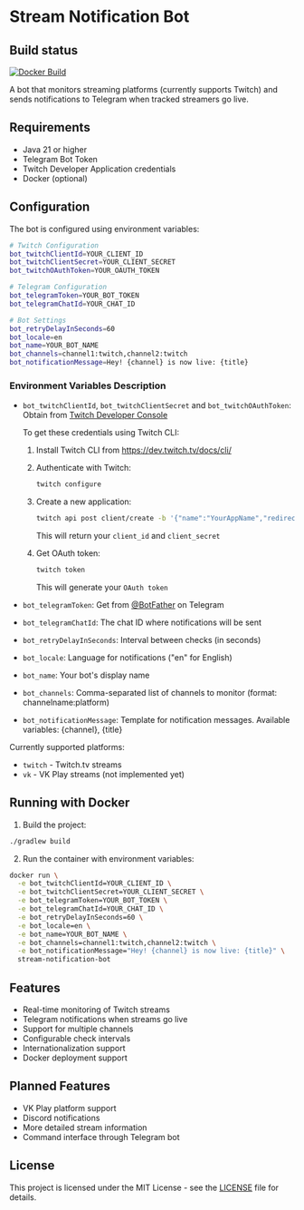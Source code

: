 # Stream Notification Bot

## Build status

[![Docker Build](https://github.com/dmitry-osin/twitch-notifier/actions/workflows/docker-build.yml/badge.svg)](https://github.com/dmitry-osin/twitch-notifier/actions/workflows/docker-build.yml)

A bot that monitors streaming platforms (currently supports Twitch) and sends notifications to Telegram when tracked streamers go live.

## Requirements

- Java 21 or higher
- Telegram Bot Token
- Twitch Developer Application credentials
- Docker (optional)

## Configuration

The bot is configured using environment variables:

```bash
# Twitch Configuration
bot_twitchClientId=YOUR_CLIENT_ID
bot_twitchClientSecret=YOUR_CLIENT_SECRET
bot_twitchOAuthToken=YOUR_OAUTH_TOKEN

# Telegram Configuration
bot_telegramToken=YOUR_BOT_TOKEN
bot_telegramChatId=YOUR_CHAT_ID

# Bot Settings
bot_retryDelayInSeconds=60
bot_locale=en
bot_name=YOUR_BOT_NAME
bot_channels=channel1:twitch,channel2:twitch
bot_notificationMessage=Hey! {channel} is now live: {title}
```

### Environment Variables Description

- `bot_twitchClientId`, `bot_twitchClientSecret` and `bot_twitchOAuthToken`: Obtain
  from [Twitch Developer Console](https://dev.twitch.tv/console)

  To get these credentials using Twitch CLI:
    1. Install Twitch CLI from https://dev.twitch.tv/docs/cli/
    2. Authenticate with Twitch:
       ```bash
       twitch configure
       ```
    3. Create a new application:
       ```bash
       twitch api post client/create -b '{"name":"YourAppName","redirect_uri":"http://localhost"}'
       ```
       This will return your `client_id` and `client_secret`

    4. Get OAuth token:
       ```bash
       twitch token
       ```
       This will generate your `OAuth token`

- `bot_telegramToken`: Get from [@BotFather](https://t.me/botfather) on Telegram
- `bot_telegramChatId`: The chat ID where notifications will be sent
- `bot_retryDelayInSeconds`: Interval between checks (in seconds)
- `bot_locale`: Language for notifications ("en" for English)
- `bot_name`: Your bot's display name
- `bot_channels`: Comma-separated list of channels to monitor (format: channelname:platform)
- `bot_notificationMessage`: Template for notification messages. Available variables: {channel}, {title}

Currently supported platforms:
- `twitch` - Twitch.tv streams
- `vk` - VK Play streams (not implemented yet)

## Running with Docker

1. Build the project:

```bash
./gradlew build
```

2. Run the container with environment variables:

```bash
docker run \
  -e bot_twitchClientId=YOUR_CLIENT_ID \
  -e bot_twitchClientSecret=YOUR_CLIENT_SECRET \
  -e bot_telegramToken=YOUR_BOT_TOKEN \
  -e bot_telegramChatId=YOUR_CHAT_ID \
  -e bot_retryDelayInSeconds=60 \
  -e bot_locale=en \
  -e bot_name=YOUR_BOT_NAME \
  -e bot_channels=channel1:twitch,channel2:twitch \
  -e bot_notificationMessage="Hey! {channel} is now live: {title}" \
  stream-notification-bot
```

## Features

- Real-time monitoring of Twitch streams
- Telegram notifications when streams go live
- Support for multiple channels
- Configurable check intervals
- Internationalization support
- Docker deployment support

## Planned Features

- VK Play platform support
- Discord notifications
- More detailed stream information
- Command interface through Telegram bot

## License

This project is licensed under the MIT License - see the [LICENSE](LICENSE) file for details.